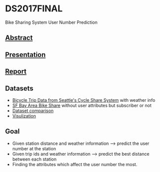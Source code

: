 # DS2017FINAL
Bike Sharing System User Number Prediction

## [Abstract](https://docs.google.com/document/d/1aSSCUY7zKjgmx_NfynuDGJAoMsRLy9DFm6jmIgi4F74/edit#)
## [Presentation](https://docs.google.com/presentation/d/1FDwlW02V_Abye-2blNe68L8NsOFbhkoRIn-DHvTxQv0/edit#slide=id.p)
## [Report](https://docs.google.com/document/d/1JCuZVCfQ0dxBDPeh2JwjXy-U6hwapuWmdqOad2HddWQ/edit?usp=sharing)

## Datasets
* [Bicycle Trip Data from Seattle's Cycle Share System](https://www.kaggle.com/pronto/cycle-share-dataset/data) with weather info
* [SF Bay Area Bike Share](https://www.kaggle.com/benhamner/sf-bay-area-bike-share/data) without user attributes but subscriber or not
* [Dataset comparison](https://docs.google.com/a/media.ee.ntu.edu.tw/spreadsheets/d/1gFFYj2T_MuCwT5EcOxAKVQXuKVZWVHDYLZZc8b2vqz0/edit?usp=sharing)
* [Visulization](https://docs.google.com/document/d/10Yumg9dXHRkzohRVAqmWmredxVosO6JDLA86l5BAYWk/edit)

## Goal  
* Given station distance and weather information  --> predict the user number at the station
* Given trip ids and weather information --> predict the best distance  between each station
* Finding the attributes which affect the user number the most.

